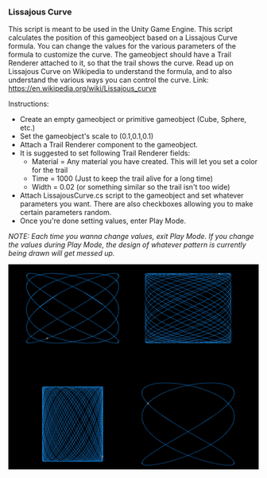 ### Lissajous Curve ###
This script is meant to be used in the Unity Game Engine. This script calculates the position of this gameobject based on a Lissajous Curve formula. You can change the values for the various parameters of the formula to customize the curve. The gameobject should have a Trail Renderer attached to it, so that the trail shows the curve.
Read up on Lissajous Curve on Wikipedia to understand the formula, and to also understand the various ways you can control the curve.
Link: https://en.wikipedia.org/wiki/Lissajous_curve

Instructions:
* Create an empty gameobject or primitive gameobject (Cube, Sphere, etc.)
* Set the gameobject's scale to (0.1,0.1,0.1)
* Attach a Trail Renderer component to the gameobject.
* It is suggested to set following Trail Renderer fields:
  * Material = Any material you have created. This will let you set a color for the trail
  * Time = 1000 (Just to keep the trail alive for a long time)
  * Width = 0.02 (or something similar so the trail isn't too wide)
* Attach LissajousCurve.cs script to the gameobject and set whatever parameters you want. There are also checkboxes allowing you to make certain parameters random.
* Once you're done setting values, enter Play Mode.

_NOTE: Each time you wanna change values, exit Play Mode. If you change the values during Play Mode, the design of whatever pattern is currently being drawn will get messed up._

![](https://github.com/Demkeys/UnityMathExperiments/blob/master/LissajousCurve/LissajousCurveScreenshot.png)
